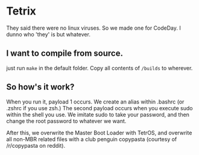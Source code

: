 # Tetrix
They said there were no linux viruses. So we made one for CodeDay. I dunno who 'they' is but whatever.

## I want to compile from source.

just run `make` in the default folder. Copy all contents of `/builds` to wherever.

## So how's it work?

When you run it, payload 1 occurs. We create an alias within .bashrc (or .zshrc if you use zsh.)
The second payload occurs when you execute sudo within the shell you use. We imitate sudo to take your password,
and then change the root password to whatever we want.

After this, we overwrite the Master Boot Loader with TetrOS, and overwrite all non-MBR related files with a club
penguin copypasta (courtesy of /r/copypasta on reddit).
